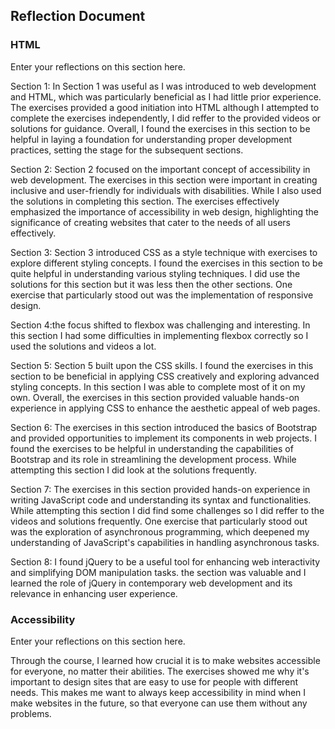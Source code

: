 ## Reflection Document

### HTML

Enter your reflections on this section here.

Section 1: In Section 1 was useful as I was introduced to web development and HTML, which was particularly beneficial as I had little prior experience. The exercises provided a good initiation into HTML although I attempted to complete the exercises independently, I did reffer to the provided videos or solutions for guidance. Overall, I found the exercises in this section to be helpful in laying a foundation for understanding proper development practices, setting the stage for the subsequent sections.

Section 2: Section 2 focused on the important concept of accessibility in web development. The exercises in this section were important in creating inclusive and user-friendly for individuals with disabilities. While I also used the solutions in completing this section. The exercises effectively emphasized the importance of accessibility in web design, highlighting the significance of creating websites that cater to the needs of all users effectively.

Section 3: Section 3 introduced CSS as a style technique with exercises to explore different styling concepts. I found the exercises in this section to be quite helpful in understanding various styling techniques. I did use the solutions for this section but it was less then the other sections. One exercise that particularly stood out was the implementation of responsive design.

Section 4:the focus shifted to flexbox was challenging and interesting. In this section I had some difficulties in implementing flexbox correctly so I used the solutions and videos a lot.

Section 5: Section 5 built upon the CSS skills. I found the exercises in this section to be beneficial in applying CSS creatively and exploring advanced styling concepts. In this section I was able to complete most of it on my own. Overall, the exercises in this section provided valuable hands-on experience in applying CSS to enhance the aesthetic appeal of web pages.

Section 6: The exercises in this section introduced the basics of Bootstrap and provided opportunities to implement its components in web projects. I found the exercises to be helpful in understanding the capabilities of Bootstrap and its role in streamlining the development process. While attempting this section I did look at the solutions frequently.

Section 7: The exercises in this section provided hands-on experience in writing JavaScript code and understanding its syntax and functionalities. While attempting this section I did find some challenges so I did reffer to the videos and solutions frequently. One exercise that particularly stood out was the exploration of asynchronous programming, which deepened my understanding of JavaScript's capabilities in handling asynchronous tasks.

Section 8: I found jQuery to be a useful tool for enhancing web interactivity and simplifying DOM manipulation tasks. the section was valuable and I learned the role of jQuery in contemporary web development and its relevance in enhancing user experience.

### Accessibility

Enter your reflections on this section here.

Through the course, I learned how crucial it is to make websites accessible for everyone, no matter their abilities. The exercises showed me why it's important to design sites that are easy to use for people with different needs. This makes me want to always keep accessibility in mind when I make websites in the future, so that everyone can use them without any problems.
